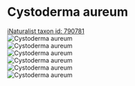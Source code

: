 
Cystoderma aureum
=================
  
[iNaturalist taxon id: 790781](https://www.inaturalist.org/taxa/790781)  
![Cystoderma aureum](https://inaturalist-open-data.s3.amazonaws.com/photos/52752022/medium.jpeg)  
![Cystoderma aureum](https://inaturalist-open-data.s3.amazonaws.com/photos/52752025/medium.jpeg)  
![Cystoderma aureum](https://inaturalist-open-data.s3.amazonaws.com/photos/52752030/medium.jpeg)  
![Cystoderma aureum](https://inaturalist-open-data.s3.amazonaws.com/photos/52752035/medium.jpeg)  
![Cystoderma aureum](https://inaturalist-open-data.s3.amazonaws.com/photos/52752037/medium.jpeg)  
![Cystoderma aureum](https://inaturalist-open-data.s3.amazonaws.com/photos/52752042/medium.jpeg)